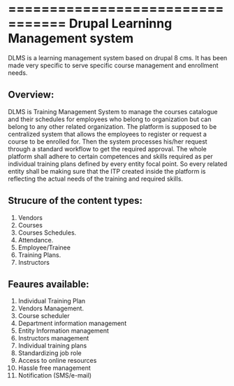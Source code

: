 
=================================
Drupal Learninng Management system
=================================


DLMS is a learning management system based on drupal 8 cms. 
It has been made very specific to serve specific course management and enrollment needs.


Overview:
--------

DLMS is  Training Management System to manage the courses catalogue and their schedules for  employees who belong to organization but  can belong to any other related organization.
The platform is supposed to be centralized system that allows the employees to register or request a course to be enrolled for. 
Then the system processes his/her request through a standard workflow to get the required approval. 
The whole platform shall adhere to certain competences and skills required as per individual training plans defined by every entity focal point.
So every related entity  shall be making sure that the ITP created inside the platform is reflecting the actual needs of the training and required skills. 

Strucure of the content types:
-----------------------------
 1. Vendors
 2. Courses
 3. Courses Schedules.
 4. Attendance.
 5. Employee/Trainee
 6. Training Plans.
 7. Instructors


Feaures available:
-----------------

 1. Individual Training Plan
 2. Vendors Management.
 3. Course scheduler
 4. Department information management
 5. Entity Information management
 6. Instructors management
 7. Individual training plans
 8. Standardizing job role
 9. Access to online resources
 10. Hassle free management
 11. Notification (SMS/e-mail)



